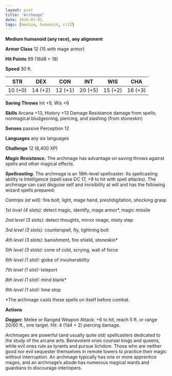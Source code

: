 ```yaml
---
layout: post
title: "Archmage"
date: 2016-03-01
tags: [medium, humanoid, cr12]
---
```


**Medium humanoid (any race), any alignment**

**Armor Class** 12 (15 with mage armor)

**Hit Points** 99 (18d8 + 18)

**Speed** 30 ft.

|   STR   |   DEX   |   CON   |   INT   |   WIS   |   CHA   |
|:-----:|:-----:|:-----:|:-----:|:-----:|:-----:|
| 10 (+0) | 14 (+2) | 12 (+1) | 20 (+5) | 15 (+2) | 16 (+3) |

**Saving Throws** Int +9, Wis +6 

**Skills** Arcana +13, History +13 Damage Resistance damage from spells; nonmagical bludgeoning, piercing, and slashing (from stoneskin) 

**Senses** passive Perception 12 

**Languages** any six languages

**Challenge** 12 (8,400 XP)

***Magic Resistance.*** The archmage has advantage on saving throws against spells and other magical effects.

***Spellcasting.*** The archmage is an 18th-level spellcaster. Its spellcasting ability is Intelligence (spell save DC 17, +9 to hit with spell attacks). The archmage can cast disguise self and invisibility at will and has the following wizard spells prepared: 

*Cantrips (at will):* fire bolt, light, mage hand, prestidigitation, shocking grasp 

*1st level (4 slots):* detect magic, identify, mage armor*, magic missile

*2nd level (3 slots):* detect thoughts, mirror image, misty step 

*3rd level (3 slots):* counterspell, fly, lightning bolt 

*4th level (3 slots):* banishment, fire shield, stoneskin*

*5th level (3 slots):* cone of cold, scrying, wall of force 

*6th level (1 slot):* globe of invulnerability 

*7th level (1 slot):* teleport 

*8th level (1 slot):* mind blank*

*9th level (1 slot):* time stop 

*The archmage casts these spells on itself before combat. 

**Actions**

***Dagger.*** Melee or Ranged Weapon Attack: +6 to hit, reach 5 ft. or range 20/60 ft., one target. Hit: 4 (1d4 + 2) piercing damage.

Archmages are powerful (and usually quite old) spellcasters dedicated to the study of the arcane arts. Benevolent ones counsel kings and queens, while evil ones rule as tyrants and pursue lichdom. Those who are neither good nor evil sequester themselves in remote towers to practice their magic without interruption. An archmage typically has one or more apprentice mages, and an archmage’s abode has numerous magical wards and guardians to discourage interlopers.
